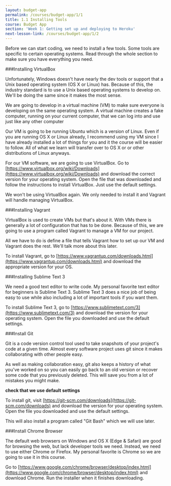 ```yaml
---
layout: budget-app
permalink: /courses/budget-app/1/1
title: 1.1 Installing Tools
course: Budget App
section: 'Week 1: Getting set up and deploying to Heroku'
next-lesson-link: /courses/budget-app/1/2
---
```


Before we can start coding, we need to install a few tools.  Some tools are specific to certain operating systems.  Read through the whole section to make sure you have everything you need.

###Installing VirtualBox

Unfortunately, Windows doesn't have nearly the dev tools or support that a Unix based operating system (OS X or Linux) has.  Because of this, the industry standard is to use a Unix based operating systems to develop on.  We'll be doing the same since it makes the most sense.

We are going to develop in a virtual machine (VM) to make sure everyone is developing on the same operating system.  A virtual machine creates a fake computer, running on your current computer, that we can log into and use just like any other computer

Our VM is going to be running Ubuntu which is a version of Linux.  Even if you are running OS X or Linux already, I recommend using my VM since I have already installed a lot of things for you and it the course will be easier to follow. All of what we learn will transfer over to OS X or or other distributions of Linux anyways.

For our VM software, we are going to use VirtualBox.  Go to [https://www.virtualbox.org/wiki/Downloads](https://www.virtualbox.org/wiki/Downloads) and download the correct version for your operating system. Open the file that was downloaded and follow the instructions to install VirtualBox.  Just use the default settings.

We won't be using VirtualBox again.  We only needed to install it and Vagrant will handle managing VirtualBox.

###Installing Vagrant

VirtualBox is used to create VMs but that's about it.  With VMs there is generally a lot of configuration that has to be done.  Because of this, we are going to use a program called Vagrant to manage a VM for our project.

All we have to do is define a file that tells Vagrant how to set up our VM and Vagrant does the rest.  We'll talk more about this later.

To install Vagrant, go to [https://www.vagrantup.com/downloads.html](https://www.vagrantup.com/downloads.html) and download the appropriate version for your OS.

###Installing Sublime Text 3

We need a good text editor to write code.  My personal favorite text editor for beginners is Sublime Text 3.  Sublime Text 3 does a nice job of being easy to use while also including a lot of important tools if you want them.

To install Sublime Text 3, go to [https://www.sublimetext.com/3](https://www.sublimetext.com/3) and download the version for your operating system.  Open the file you downloaded and use the default settings.

###Install Git

Git is a code version control tool used to take snapshots of your project's code at a given time.  Almost every software project uses git since it makes collaborating with other people easy.  

As well as making collaboration easy, git also keeps a history of what you've worked on so you can easily go back to an old version or recover some code that you previously deleted. This will save you from a lot of mistakes you might make.

**check that we use default settings**

To install git, visit [https://git-scm.com/downloads](https://git-scm.com/downloads) and download the version for your operating system.  Open the file you downloaded and use the default settings.

This will also install a program called "Git Bash" which we will use later.

###Install Chrome Browser

The default web browsers on Windows and OS X (Edge & Safari) are good for browsing the web, but lack developer tools we need. Instead, we need to use either Chrome or Firefox. My personal favorite is Chrome so we are going to use it in this course.

Go to [https://www.google.com/chrome/browser/desktop/index.html](https://www.google.com/chrome/browser/desktop/index.html) and download Chrome.  Run the installer when it finishes downloading.